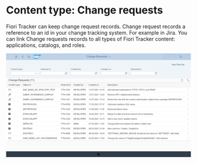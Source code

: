 # Content type: Change requests

Fiori Tracker can keep change request records. Change request records a reference to an id in your change tracking system. For example in Jira. You can link Change requests records to all types of Fiori Tracker content: applications, catalogs, and roles.

[![](res/changereq-list.png)](res/changereq-list.png)

